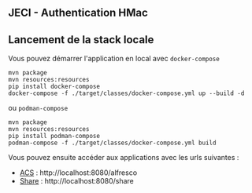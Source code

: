 ## JECI - Authentication HMac

## Lancement de la stack locale

Vous pouvez démarrer l'application en local avec `docker-compose`

```
mvn package
mvn resources:resources
pip install docker-compose
docker-compose -f ./target/classes/docker-compose.yml up --build -d
```

ou `podman-compose`

```
mvn package
mvn resources:resources
pip install podman-compose
podman-compose -f ./target/classes/docker-compose.yml build
```

Vous pouvez ensuite accéder aux applications avec les urls suivantes :

* [ACS](http://localhost:8080/alfresco) : http://localhost:8080/alfresco
* [Share](http://localhost:8080/share) : http://localhost:8080/share
